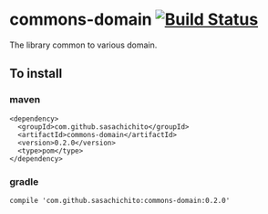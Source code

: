 # commons-domain [![Build Status](https://travis-ci.org/sasachichito/commons-domain.svg?branch=master)](https://travis-ci.org/sasachichito/commons-domain)
The library common to various domain.
## To install
### maven
```$xslt
<dependency>
  <groupId>com.github.sasachichito</groupId>
  <artifactId>commons-domain</artifactId>
  <version>0.2.0</version>
  <type>pom</type>
</dependency>
```

### gradle
```$xslt
compile 'com.github.sasachichito:commons-domain:0.2.0'
```
